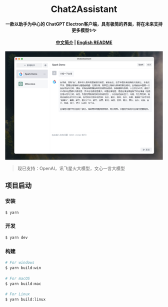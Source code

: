 <h1 align="center">Chat2Assistant</h1>
<h4 align="center">
一款以助手为中心的 ChatGPT Electron客户端，具有极简的界面，将在未来支持更多模型✨✨
</h4>

<h4 align="center">

[中文简介](README-zh.md) | [English README](README.md)

</h4>

![demo](/demo/demo-zh.png)

> 现已支持：OpenAI，讯飞星火大模型，文心一言大模型

## 项目启动

### 安装

```bash
$ yarn
```

### 开发

```bash
$ yarn dev
```

### 构建

```bash
# For windows
$ yarn build:win

# For macOS
$ yarn build:mac

# For Linux
$ yarn build:linux
```
